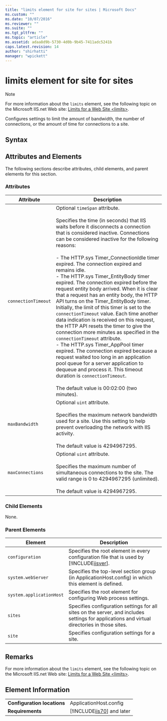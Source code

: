 ```yaml
---
title: "limits element for site for sites | Microsoft Docs"
ms.custom: ""
ms.date: "10/07/2016"
ms.reviewer: ""
ms.suite: ""
ms.tgt_pltfrm: ""
ms.topic: "article"
ms.assetid: adaa8d9b-5730-4d0b-9b45-7411adc5241b
caps.latest.revision: 14
author: "shirhatti"
manager: "wpickett"
---
```

# limits element for site for sites
> [!NOTE]
>  For more information about the `limits` element, see the following topic on the Microsoft IIS.net Web site: [Limits for a Web Site \<limits>](http://www.iis.net/ConfigReference/system.applicationHost/sites/site/limits).  
  
 Configures settings to limit the amount of bandwidth, the number of connections, or the amount of time for connections to a site.  
  
## Syntax  
  
## Attributes and Elements  
 The following sections describe attributes, child elements, and parent elements for this section.  
  
### Attributes  
  
|Attribute|Description|  
|---------------|-----------------|  
|`connectionTimeout`|Optional `timeSpan` attribute.<br /><br /> Specifies the time (in seconds) that IIS waits before it disconnects a connection that is considered inactive. Connections can be considered inactive for the following reasons:<br /><br /> -   The HTTP.sys Timer_ConnectionIdle timer expired. The connection expired and remains idle.<br />-   The HTTP.sys Timer_EntityBody timer expired. The connection expired before the request entity body arrived. When it is clear that a request has an entity body, the HTTP API turns on the Timer_EntityBody timer. Initially, the limit of this timer is set to the `connectionTimeout` value. Each time another data indication is received on this request, the HTTP API resets the timer to give the connection more minutes as specified in the `connectionTimeout` attribute.<br />-   The HTTP.sys Timer_AppPool timer expired. The connection expired because a request waited too long in an application pool queue for a server application to dequeue and process it. This timeout duration is `connectionTimeout`.<br /><br /> The default value is 00:02:00 (two minutes).|  
|`maxBandwidth`|Optional `uint` attribute.<br /><br /> Specifies the maximum network bandwidth used for a site. Use this setting to help prevent overloading the network with IIS activity.<br /><br /> The default value is 4294967295.|  
|`maxConnections`|Optional `uint` attribute.<br /><br /> Specifies the maximum number of simultaneous connections to the site. The valid range is 0 to 4294967295 (unlimited).<br /><br /> The default value is 4294967295.|  
  
### Child Elements  
 None.  
  
### Parent Elements  
  
|Element|Description|  
|-------------|-----------------|  
|`configuration`|Specifies the root element in every configuration file that is used by [!INCLUDE[iisver](../../reference/admin/includes/iisver-md.md)].|  
|`system.webServer`|Specifies the top-level section group (in ApplicationHost.config) in which this element is defined.|  
|`system.applicationHost`|Specifies the root element for configuring Web process settings.|  
|`sites`|Specifies configuration settings for all sites on the server, and includes settings for applications and virtual directories in those sites.|  
|`site`|Specifies configuration settings for a site.|  
  
## Remarks  
 For more information about the `limits` element, see the following topic on the Microsoft IIS.net Web site: [Limits for a Web Site \<limits>](http://www.iis.net/ConfigReference/system.applicationHost/sites/site/limits).  
  
## Element Information  
  
|||  
|-|-|  
|**Configuration locations**|ApplicationHost.config|  
|**Requirements**|[!INCLUDE[iis70](../../reference/admin/includes/iis70-md.md)] and later|